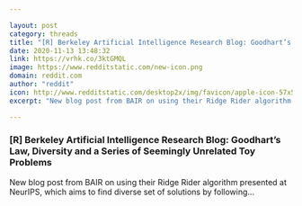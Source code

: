 ```yaml
---

layout: post
category: threads
title: "[R] Berkeley Artificial Intelligence Research Blog: Goodhart’s Law, Diversity and a Series of Seemingly Unrelated Toy Problems"
date: 2020-11-13 13:48:32
link: https://vrhk.co/3ktGMQL
image: https://www.redditstatic.com/new-icon.png
domain: reddit.com
author: "reddit"
icon: http://www.redditstatic.com/desktop2x/img/favicon/apple-icon-57x57.png
excerpt: "New blog post from BAIR on using their Ridge Rider algorithm presented at NeurIPS, which aims to find diverse set of solutions by following..."

---
```


### [R] Berkeley Artificial Intelligence Research Blog: Goodhart’s Law, Diversity and a Series of Seemingly Unrelated Toy Problems

New blog post from BAIR on using their Ridge Rider algorithm presented at NeurIPS, which aims to find diverse set of solutions by following...